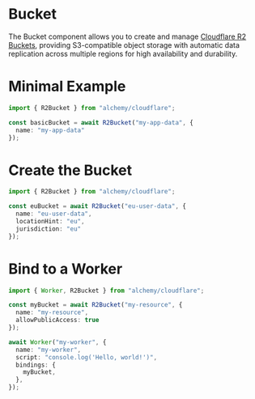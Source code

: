 # Bucket

The Bucket component allows you to create and manage [Cloudflare R2 Buckets](https://developers.cloudflare.com/r2/buckets/), providing S3-compatible object storage with automatic data replication across multiple regions for high availability and durability.

# Minimal Example

```ts twoslash
import { R2Bucket } from "alchemy/cloudflare";

const basicBucket = await R2Bucket("my-app-data", {
  name: "my-app-data"
});
```

# Create the Bucket

```ts twoslash
import { R2Bucket } from "alchemy/cloudflare";

const euBucket = await R2Bucket("eu-user-data", {
  name: "eu-user-data",
  locationHint: "eu",
  jurisdiction: "eu"
});
```

# Bind to a Worker

```ts twoslash
import { Worker, R2Bucket } from "alchemy/cloudflare";

const myBucket = await R2Bucket("my-resource", {
  name: "my-resource",
  allowPublicAccess: true
});

await Worker("my-worker", {
  name: "my-worker",
  script: "console.log('Hello, world!')",
  bindings: {
    myBucket,
  },
});
```